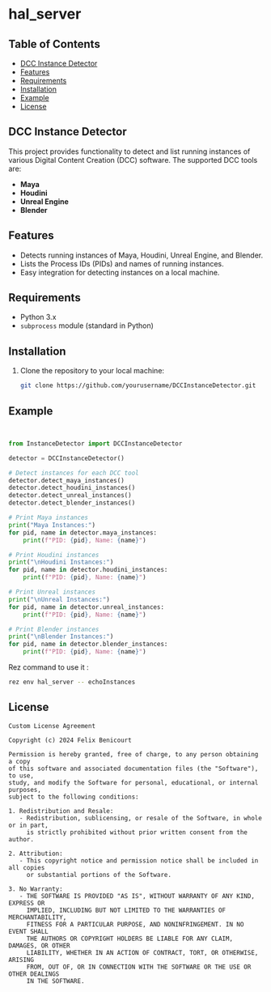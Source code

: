 # hal_server

## Table of Contents

- [DCC Instance Detector](#dcc-instance-detector)
- [Features](#features)
- [Requirements](#requirements)
- [Installation](#installation)
- [Example](#Example)
- [License](#license)

## DCC Instance Detector

This project provides functionality to detect and list running instances of various Digital Content Creation (DCC) software. The supported DCC tools are:

- **Maya**
- **Houdini**
- **Unreal Engine**
- **Blender**

## Features

- Detects running instances of Maya, Houdini, Unreal Engine, and Blender.
- Lists the Process IDs (PIDs) and names of running instances.
- Easy integration for detecting instances on a local machine.

## Requirements

- Python 3.x
- `subprocess` module (standard in Python)

## Installation

1. Clone the repository to your local machine:
   ```bash
   git clone https://github.com/yourusername/DCCInstanceDetector.git
   ```

## Example
```python


from InstanceDetector import DCCInstanceDetector

detector = DCCInstanceDetector()

# Detect instances for each DCC tool
detector.detect_maya_instances()
detector.detect_houdini_instances()
detector.detect_unreal_instances()
detector.detect_blender_instances()

# Print Maya instances
print("Maya Instances:")
for pid, name in detector.maya_instances:
    print(f"PID: {pid}, Name: {name}")

# Print Houdini instances
print("\nHoudini Instances:")
for pid, name in detector.houdini_instances:
    print(f"PID: {pid}, Name: {name}")

# Print Unreal instances
print("\nUnreal Instances:")
for pid, name in detector.unreal_instances:
    print(f"PID: {pid}, Name: {name}")

# Print Blender instances
print("\nBlender Instances:")
for pid, name in detector.blender_instances:
    print(f"PID: {pid}, Name: {name}")
```
Rez command to use it :

```bash
rez env hal_server -- echoInstances
```


## License
```text
Custom License Agreement

Copyright (c) 2024 Felix Benicourt

Permission is hereby granted, free of charge, to any person obtaining a copy
of this software and associated documentation files (the "Software"), to use,
study, and modify the Software for personal, educational, or internal purposes,
subject to the following conditions:

1. Redistribution and Resale:
   - Redistribution, sublicensing, or resale of the Software, in whole or in part, 
     is strictly prohibited without prior written consent from the author.

2. Attribution:
   - This copyright notice and permission notice shall be included in all copies 
     or substantial portions of the Software.

3. No Warranty:
   - THE SOFTWARE IS PROVIDED "AS IS", WITHOUT WARRANTY OF ANY KIND, EXPRESS OR 
     IMPLIED, INCLUDING BUT NOT LIMITED TO THE WARRANTIES OF MERCHANTABILITY, 
     FITNESS FOR A PARTICULAR PURPOSE, AND NONINFRINGEMENT. IN NO EVENT SHALL 
     THE AUTHORS OR COPYRIGHT HOLDERS BE LIABLE FOR ANY CLAIM, DAMAGES, OR OTHER 
     LIABILITY, WHETHER IN AN ACTION OF CONTRACT, TORT, OR OTHERWISE, ARISING 
     FROM, OUT OF, OR IN CONNECTION WITH THE SOFTWARE OR THE USE OR OTHER DEALINGS 
     IN THE SOFTWARE.
```





